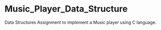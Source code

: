 # Music_Player_Data_Structure
Data Structures Assignment to implement a Music player using C language.
